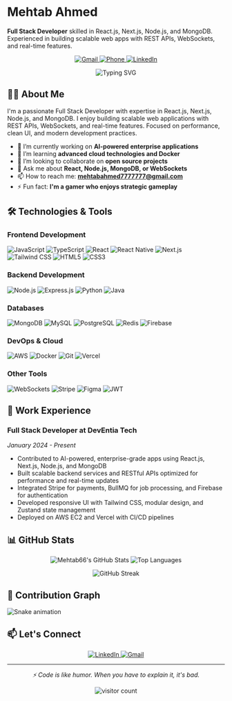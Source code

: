 # Mehtab Ahmed

**Full Stack Developer** skilled in React.js, Next.js, Node.js, and MongoDB. Experienced in building scalable web apps with REST APIs, WebSockets, and real-time features.

<p align="center">
  <a href="mailto:mehtabahmed7777777@gmail.com">
    <img src="https://img.shields.io/badge/Gmail-D14836?style=for-the-badge&logo=gmail&logoColor=white" alt="Gmail">
  </a>
  <a href="tel:+923430519849">
    <img src="https://img.shields.io/badge/Phone-25D366?style=for-the-badge&logo=whatsapp&logoColor=white" alt="Phone">
  </a>
  <a href="https://www.linkedin.com/in/mehtab-ahmed58">
    <img src="https://img.shields.io/badge/LinkedIn-0077B5?style=for-the-badge&logo=linkedin&logoColor=white" alt="LinkedIn">
  </a>
</p>

<p align="center">
  <img src="https://readme-typing-svg.demolab.com?font=Fira+Code&pause=1000&color=58A6FF&center=true&vCenter=true&width=435&lines=Software+Engineer;Full+Stack+Developer;React+Specialist;Lifelong+Learner" alt="Typing SVG" />
</p>

## 👨‍💻 About Me

I'm a passionate Full Stack Developer with expertise in React.js, Next.js, Node.js, and MongoDB. I enjoy building scalable web applications with REST APIs, WebSockets, and real-time features. Focused on performance, clean UI, and modern development practices.

- 🔭 I’m currently working on **AI-powered enterprise applications**
- 🌱 I’m learning **advanced cloud technologies and Docker**
- 👯 I’m looking to collaborate on **open source projects**
- 💬 Ask me about **React, Node.js, MongoDB, or WebSockets**
- 📫 How to reach me: **mehtabahmed7777777@gmail.com**
- ⚡ Fun fact: **I'm a gamer who enjoys strategic gameplay**

## 🛠️ Technologies & Tools

### Frontend Development
![JavaScript](https://img.shields.io/badge/JavaScript-F7DF1E?style=for-the-badge&logo=javascript&logoColor=black)
![TypeScript](https://img.shields.io/badge/TypeScript-007ACC?style=for-the-badge&logo=typescript&logoColor=white)
![React](https://img.shields.io/badge/React-20232A?style=for-the-badge&logo=react&logoColor=61DAFB)
![React Native](https://img.shields.io/badge/React_Native-20232A?style=for-the-badge&logo=react&logoColor=61DAFB)
![Next.js](https://img.shields.io/badge/Next.js-000000?style=for-the-badge&logo=next.js&logoColor=white)
![Tailwind CSS](https://img.shields.io/badge/Tailwind_CSS-38B2AC?style=for-the-badge&logo=tailwind-css&logoColor=white)
![HTML5](https://img.shields.io/badge/HTML5-E34F26?style=for-the-badge&logo=html5&logoColor=white)
![CSS3](https://img.shields.io/badge/CSS3-1572B6?style=for-the-badge&logo=css3&logoColor=white)

### Backend Development
![Node.js](https://img.shields.io/badge/Node.js-339933?style=for-the-badge&logo=nodedotjs&logoColor=white)
![Express.js](https://img.shields.io/badge/Express.js-000000?style=for-the-badge&logo=express&logoColor=white)
![Python](https://img.shields.io/badge/Python-3776AB?style=for-the-badge&logo=python&logoColor=white)
![Java](https://img.shields.io/badge/Java-ED8B00?style=for-the-badge&logo=openjdk&logoColor=white)

### Databases
![MongoDB](https://img.shields.io/badge/MongoDB-47A248?style=for-the-badge&logo=mongodb&logoColor=white)
![MySQL](https://img.shields.io/badge/MySQL-4479A1?style=for-the-badge&logo=mysql&logoColor=white)
![PostgreSQL](https://img.shields.io/badge/PostgreSQL-316192?style=for-the-badge&logo=postgresql&logoColor=white)
![Redis](https://img.shields.io/badge/Redis-DC382D?style=for-the-badge&logo=redis&logoColor=white)
![Firebase](https://img.shields.io/badge/Firebase-FFCA28?style=for-the-badge&logo=firebase&logoColor=black)

### DevOps & Cloud
![AWS](https://img.shields.io/badge/AWS-FF9900?style=for-the-badge&logo=amazonaws&logoColor=white)
![Docker](https://img.shields.io/badge/Docker-2496ED?style=for-the-badge&logo=docker&logoColor=white)
![Git](https://img.shields.io/badge/Git-F05032?style=for-the-badge&logo=git&logoColor=white)
![Vercel](https://img.shields.io/badge/Vercel-000000?style=for-the-badge&logo=vercel&logoColor=white)

### Other Tools
![WebSockets](https://img.shields.io/badge/WebSockets-010101?style=for-the-badge&logo=socket.io&logoColor=white)
![Stripe](https://img.shields.io/badge/Stripe-008CDD?style=for-the-badge&logo=stripe&logoColor=white)
![Figma](https://img.shields.io/badge/Figma-F24E1E?style=for-the-badge&logo=figma&logoColor=white)
![JWT](https://img.shields.io/badge/JWT-000000?style=for-the-badge&logo=jsonwebtokens&logoColor=white)

## 💼 Work Experience

### **Full Stack Developer** at DevEntia Tech
*January 2024 - Present*

- Contributed to AI-powered, enterprise-grade apps using React.js, Next.js, Node.js, and MongoDB
- Built scalable backend services and RESTful APIs optimized for performance and real-time updates
- Integrated Stripe for payments, BullMQ for job processing, and Firebase for authentication
- Developed responsive UI with Tailwind CSS, modular design, and Zustand state management
- Deployed on AWS EC2 and Vercel with CI/CD pipelines

## 📊 GitHub Stats

<p align="center">
  <img src="https://github-readme-stats.vercel.app/api?username=Mehtab66&show_icons=true&theme=radical" alt="Mehtab66's GitHub Stats" />
  <img src="https://github-readme-stats.vercel.app/api/top-langs/?username=Mehtab66&layout=compact&theme=radical" alt="Top Languages" />
</p>

<p align="center">
  <img src="https://github-readme-streak-stats.herokuapp.com/?user=Mehtab66&theme=radical" alt="GitHub Streak" />
</p>

## 🐍 Contribution Graph

![Snake animation](https://github.com/Mehtab66/Mehtab66/blob/output/github-contribution-grid-snake.svg)

## 📫 Let's Connect

<p align="center">
  <a href="https://www.linkedin.com/in/mehtab-ahmed58">
    <img src="https://img.shields.io/badge/LinkedIn-0077B5?style=for-the-badge&logo=linkedin&logoColor=white" alt="LinkedIn">
  </a>
  <a href="mailto:mehtabahmed7777777@gmail.com">
    <img src="https://img.shields.io/badge/Gmail-D14836?style=for-the-badge&logo=gmail&logoColor=white" alt="Gmail">
  </a>
</p>

---

<p align="center">
  <i>⚡ Code is like humor. When you have to explain it, it's bad.</i>
</p>

<p align="center">
  <img src="https://visitor-badge.laobi.icu/badge?page_id=Mehtab66.Mehtab66" alt="visitor count"/>
</p>
